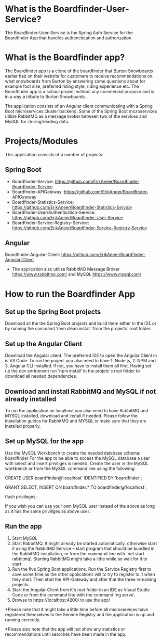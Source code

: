 # What is the Boardfinder-User-Service?

The Boardfinder-User-Service is the Spring Auth Service for the Boardfinder App that handles authenctication and authorization.

# What is the Boardfinder app?

The Boardfinder app is a clone of the boardfinder that Burton Snowboards earlier had on their website for customers to receive recommendations on what snowboards from Burton by answering some questions about for example foot size, preferred riding style, riding experience etc. The Boardfinder app is a school project without any commercial purpose and is in a way a tribute to Burton Snowboards. 

The application consists of an Angular client communicating with a Spring Boot microservices cluster backend. Some of the Spring Boot microservices utilize RabbitMQ as a message broker between two of the services and MySQL for storing/reading data. 

# Projects/Modules
This application consists of a number of projects:
## Spring Boot 
* Boardfinder-Service: https://github.com/ErikAneer/Boardfinder-Boardfinder-Service 
* Boardfinder-APIGateway: https://github.com/ErikAneer/Boardfinder-APIGateway 
* Boardfinder-Statistics-Service: https://github.com/ErikAneer/Boardfinder-Statistics-Service 
* Boardfinder-User/Authentication-Service: https://github.com/ErikAneer/Boardfinder-User-Service
* Boardfinder-Service-Registry-Service: https://github.com/ErikAneer/Boardfinder-Service-Registry-Service 

## Angular
Boardfinder-Angular-Client: https://github.com/ErikAneer/Boardfinder-Angular-Client  

* The application also utilize RabbitMQ Message Broker https://www.rabbitmq.com/ and MySQL https://www.mysql.com/ 

# How to run the Boardfinder App

## Set up the Spring Boot projects
Download all the the Spring Boot projects and build them either in the IDE or by running the command 'mvn clean install' from the projects´ root folder. 

## Set up the Angular Client 
Download the Angular client. The preferred IDE to open the Angular Client in is VS Code. To run the project you also need to have 1. Node.js, 2. NPM and 3. Angular CLI installed. If not, you have to install them all first. 
Having set up the dev enrironemt run 'npm install' in the projetc´s root folder to download all needed dependencies.

## Download and install RabbitMQ and MySQL if not already installed
To run the application on localhost you also need to have RabbitMQ and MYSQL installed, download and install if needed. Please follow the installation guides for RabbitMQ and MYSQL to make sure that they are installed properly. 

## Set up MySQL for the app
Use the MySQL Workbench to create the needed database schema: boardfinder
For the app to be able to access the MySQL database a user with select and insert priviliges is needed. Create the user in the MySQL workbench or from the MySQL command line using the following: 

CREATE USER boardfinder@'localhost' IDENTIFIED BY 'boardfinder';

GRANT SELECT, INSERT ON boardfinder.* TO boardfinder@'localhost';

flush privileges;

If you wish you can use your own MySQL user instead of the above as long as it has the same priviliges as above user.

## Run the app
1. Start MySQL
2. Start RabbitMQ. It might already be started automatically, otherwise start it using the RabbitMQ Service – start program that should be bundled in the RabbitMQ installation, or from the command line with 'net start rabbitmq'. Starting RabbitMQ might take a little while so wait for it to start.
3. Run the five Spring Boot applications. Run the Service Registry first to save some time as the other applications will to try to register to it when they start. Then start the API-Gateway and after that the three remaining projects.
4. Start the Angular Client from it's root folder in an IDE as Visual Studio Code or from the command line with the command 'ng serve'.
5. Browse to https://localhost:4200/ to use the app!

*Please note that it might take a little time before all microservices have registered themselves to the Service Registry and the application is up and running correctly.

*Please also note that the app will not show any statistics or recommendations until searches have been made in the app. 


